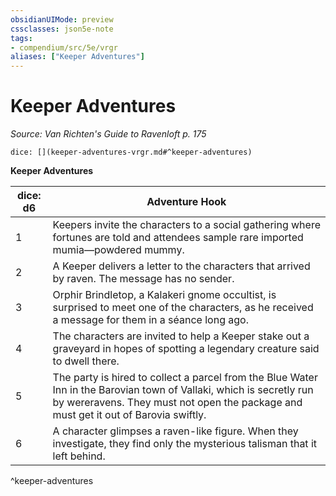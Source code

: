 ```yaml
---
obsidianUIMode: preview
cssclasses: json5e-note
tags:
- compendium/src/5e/vrgr
aliases: ["Keeper Adventures"]
---
```

# Keeper Adventures
*Source: Van Richten's Guide to Ravenloft p. 175* 

`dice: [](keeper-adventures-vrgr.md#^keeper-adventures)`

**Keeper Adventures**

| dice: d6 | Adventure Hook |
|----------|----------------|
| 1 | Keepers invite the characters to a social gathering where fortunes are told and attendees sample rare imported mumia—powdered mummy. |
| 2 | A Keeper delivers a letter to the characters that arrived by raven. The message has no sender. |
| 3 | Orphir Brindletop, a Kalakeri gnome occultist, is surprised to meet one of the characters, as he received a message for them in a séance long ago. |
| 4 | The characters are invited to help a Keeper stake out a graveyard in hopes of spotting a legendary creature said to dwell there. |
| 5 | The party is hired to collect a parcel from the Blue Water Inn in the Barovian town of Vallaki, which is secretly run by wereravens. They must not open the package and must get it out of Barovia swiftly. |
| 6 | A character glimpses a raven-like figure. When they investigate, they find only the mysterious talisman that it left behind. |
^keeper-adventures